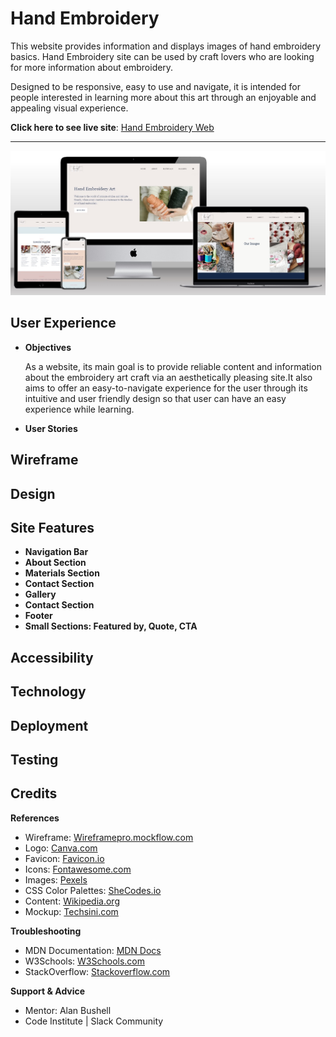 # Hand Embroidery

This website provides information and displays images of hand embroidery basics. Hand Embroidery site can be used by craft lovers who are looking for more information about embroidery.

Designed to be responsive, easy to use and navigate, it is intended for people interested in learning more about this art through an enjoyable and appealing visual experience.

**Click here to see live site**: [Hand Embroidery Web](https://anav-dev.github.io/hand-embroidery/)


---

![Site Mockup](https://github.com/anav-dev/hand-embroidery/blob/main/assets/mockup/site-mockup2.jpg)

## User Experience
- __Objectives__
  
  As a website, its main goal is to provide reliable content and information about the embroidery art craft via an aesthetically pleasing site.It also aims to offer an easy-to-navigate experience for the user through its intuitive and user friendly design so that user can have an easy experience while learning.
- __User Stories__

## Wireframe

## Design

## Site Features
- __Navigation Bar__
- __About Section__
- __Materials Section__
- __Contact Section__
- __Gallery__
- __Contact Section__
- __Footer__
- __Small Sections: Featured by, Quote, CTA__

## Accessibility

## Technology 

## Deployment

## Testing

## Credits

**References**
- Wireframe: [Wireframepro.mockflow.com](https://wireframepro.mockflow.com/)
- Logo: [Canva.com](https://www.canva.com/)
- Favicon: [Favicon.io](https://favicon.io/)
- Icons: [Fontawesome.com](https://fontawesome.com/)
- Images: [Pexels](https://www.pexels.com/)
- CSS Color Palettes: [SheCodes.io](https://palettes.shecodes.io/)
- Content: [Wikipedia.org](https://en.wikipedia.org/wiki/Embroidery)
- Mockup: [Techsini.com](https://techsini.com/multi-mockup/)
  
**Troubleshooting**
- MDN Documentation: [MDN Docs](https://developer.mozilla.org/en-US/) 
- W3Schools: [W3Schools.com](https://www.w3schools.com/)  
- StackOverflow: [Stackoverflow.com](https://stackoverflow.com/)
  
**Support & Advice**
- Mentor: Alan Bushell
- Code Institute | Slack Community
